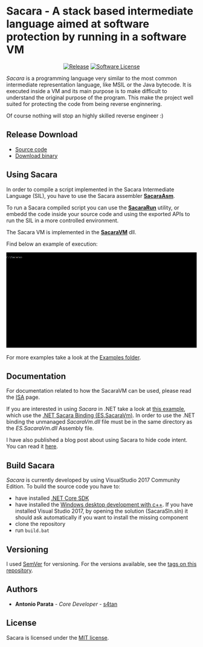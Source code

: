 # Sacara - A stack based intermediate language aimed at software protection by running in a software VM

 <p align="center">
    <a href="https://github.com/enkomio/sacara/releases/latest"><img alt="Release" src="https://img.shields.io/github/release/enkomio/sacara.svg?svg=true"></a>   
    <a href="https://github.com/enkomio/sacara/blob/master/LICENSE.md"><img alt="Software License" src="https://img.shields.io/badge/License-CC%20BY%204.0-brightgreen.svg"></a>
  </p>
 
_Sacara_ is a programming language very similar to the most common intermediate representation language, like MSIL or the Java bytecode. 
It is executed inside a VM and its main purpose is to make difficult to understand the original purpose of the program.
This make the project well suited for protecting the code from being reverse enginnering. 

Of course nothing will stop an highly skilled reverse engineer :)

## Release Download
 - [Source code][1]
 - [Download binary][2]
 
## Using Sacara

In order to compile a script implemented in the Sacara Intermediate Language (SIL), you have to use the Sacara assembler <a href="https://github.com/enkomio/sacara/tree/master/Src/SacaraAsm">**SacaraAsm**</a>. 

To run a Sacara compiled script you can use the <a href="https://github.com/enkomio/sacara/tree/master/Src/SacaraRun">**SacaraRun**</a> utility, or embedd the code inside your source code and using the exported APIs to run the SIL in a more controlled environment.

The Sacara VM is implemented in the <a href="https://github.com/enkomio/sacara/tree/master/Src/SacaraVm">**SacaraVM**</a> dll.

Find below an example of execution:

<img src="https://raw.githubusercontent.com/enkomio/media/master/sacara/sacara_run.gif" />

For more examples take a look at the <a href="https://github.com/enkomio/sacara/tree/master/Src/Examples">Examples folder</a>.

## Documentation

For documentation related to how the SacaraVM can be used, please read the [ISA][3] page. 

If you are interested in using _Sacara_ in .NET take a look at <a href='https://github.com/enkomio/sacara/blob/master/Src/Examples/DotNetBinding/Program.fs'>this example</a>, which use the <a href='https://github.com/enkomio/sacara/tree/master/Src/ES.SacaraVm'>.NET Sacara Binding (ES.SacaraVm)</a>. In order to use the .NET binding the unmanaged _SacaraVm.dll_ file must be in the same directory as the _ES.SacaraVm.dll_ Assembly file.


I have also published a blog post about using Sacara to hide code intent. You can read it <a href="http://antonioparata.blogspot.com/2018/11/sacara-vm-vs-antivirus-industry.html">here</a>.

## Build Sacara
_Sacara_ is currently developed by using VisualStudio 2017 Community Edition. To build the source code you have to:
* have installed <a href="https://www.microsoft.com/net/download">.NET Core SDK</a>
* have installed the <a href="https://blogs.msdn.microsoft.com/vcblog/2017/04/17/windows-desktop-development-with-c-in-visual-studio/">Windows desktop development with c++</a>. If you have installed Visual Studio 2017, by opening the solution (SacaraSln.sln) it should ask automatically if you want to install the missing component
* clone the repository
* run ``build.bat``

## Versioning

I used [SemVer](http://semver.org/) for versioning. For the versions available, see the [tags on this repository](https://github.com/enkomio/sacara/tags). 

## Authors

* **Antonio Parata** - *Core Developer* - [s4tan](https://twitter.com/s4tan)

## License

Sacara is licensed under the [MIT license](LICENSE.TXT).

  [1]: https://github.com/enkomio/sacara/tree/master/Src
  [2]: https://github.com/enkomio/sacara/releases/latest
  [3]: https://github.com/enkomio/sacara/blob/master/ISA.md
